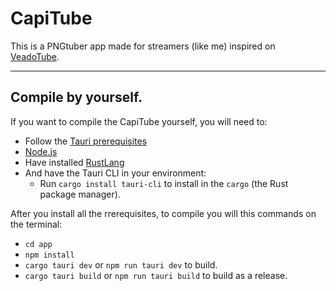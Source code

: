 # CapiTube

This is a PNGtuber app made for streamers (like me) inspired on [VeadoTube](https://veado.tube).

***

## Compile by yourself.
If you want to compile the CapiTube yourself, you will need to:
 - Follow the [Tauri prerequisites](https://tauri.app/v1/guides/getting-started/prerequisites)
 - [Node.js](https://nodejs.org/en)
 - Have installed [RustLang](https://www.rust-lang.org/)
 - And have the Tauri CLI in your environment:
    - Run `cargo install tauri-cli` to install in the `cargo` (the Rust package manager).

After you install all the rrerequisites, to compile you will this commands on the terminal:
 - `cd app`
 - `npm install`
 - `cargo tauri dev` or `npm run tauri dev` to build.
 - `cargo tauri build` or `npm run tauri build` to build as a release.
 
